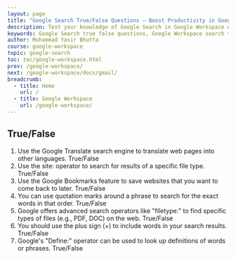 ```yaml
---
layout: page
title: "Google Search True/False Questions – Boost Productivity in Google Workspace"
description: Test your knowledge of Google Search in Google Workspace with true/false questions. Learn advanced search operators, tips, and best practices for Gmail, Drive, Docs, and more to improve productivity and find information faster. Perfect for students, professionals, and anyone looking to master Google Search.
keywords: Google Search true false questions, Google Workspace search tips, Gmail search tricks, Google Drive search, Docs search operators, advanced Google search, Workspace productivity, Google Cloud search, find files faster, Workspace search guide, Google search quiz
author: Muhammad Yasir Bhutta
course: google-workspace
topic: google-search
toc: toc/google-workspace.html
prev: /google-workspace/
next: /google-workspace/docs/gmail/
breadcrumb:
  - title: Home
    url: /
  - title: Google Workspace
    url: /google-workspace/
---
```


## True/False

1. Use the Google Translate search engine to translate web pages into other languages. True/False
2. Use the site: operator to search for results of a specific file type. True/False
3. Use the Google Bookmarks feature to save websites that you want to come back to later. True/False
4. You can use quotation marks around a phrase to search for the exact words in that order. True/False
5. Google offers advanced search operators like "filetype:" to find specific types of files (e.g., PDF, DOC) on the web. True/False
6. You should use the plus sign (+) to include words in your search results. True/False
7. Google's "Define:" operator can be used to look up definitions of words or phrases. True/False